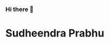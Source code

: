 ### Hi there 👋
# Sudheendra Prabhu

<!-- **Sudheendra12/Sudheendra12** is a ✨ _special_ ✨ repository because its `README.md` (this file) appears on your GitHub profile.--!>



